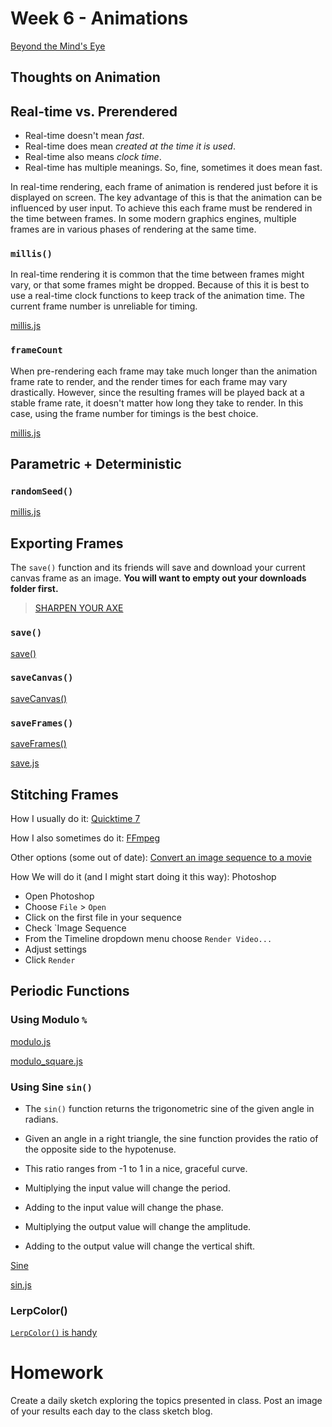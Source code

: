 # Week 6 - Animations

[Beyond the Mind's Eye](https://www.youtube.com/watch?v=H9V-LShEoCc)

## Thoughts on Animation

## Real-time vs. Prerendered

- Real-time doesn't mean *fast*.
- Real-time does mean *created at the time it is used*.
- Real-time also means *clock time*.
- Real-time has multiple meanings. So, fine, sometimes it does mean fast.

In real-time rendering, each frame of animation is rendered just before it is displayed on screen. The key advantage of this is that the animation can be influenced by user input. To achieve this each frame must be rendered in the time between frames. In some modern graphics engines, multiple frames are in various phases of rendering at the same time. 




### `millis()`

In real-time rendering it is common that the time between frames might vary, or that some frames might be dropped. Because of this it is best to use a real-time clock functions to keep track of the animation time. The current frame number is unreliable for timing.

<a href="./millis.js" class="p5_example show-lab show-lab-link hidden">millis.js</a>

### `frameCount`

When pre-rendering each frame may take much longer than the animation frame rate to render, and the render times for each frame may vary drastically. However, since the resulting frames will be played back at a stable frame rate, it doesn't matter how long they take to render. In this case, using the frame number for timings is the best choice.

<a href="./framecount.js" class="p5_example show-lab show-lab-link hidden">millis.js</a>

## Parametric + Deterministic

### `randomSeed()`

<a href="./randomseed.js" class="p5_example show-lab show-lab-link hidden">millis.js</a>

## Exporting Frames

The `save()` function and its friends will save and download your current canvas frame as an image. **You will want to empty out your downloads folder first.**
 
> [SHARPEN YOUR AXE](http://p5js.org/reference/)

### `save()`

[save()](http://p5js.org/reference/#/p5/save)

### `saveCanvas()`

[saveCanvas()](http://p5js.org/reference/#/p5/saveCanvas)

### `saveFrames()`

[saveFrames()](http://p5js.org/reference/#/p5/saveFrames)

<a href="./save.js" class="p5_example show-lab show-lab-link hidden">save.js</a>

## Stitching Frames

How I usually do it: [Quicktime 7](https://support.apple.com/kb/DL923?locale=en_US)

How I also sometimes do it: [FFmpeg](https://www.ffmpeg.org/)

Other options (some out of date): [Convert an image sequence to a movie](http://www.andrewnoske.com/wiki/Convert_an_image_sequence_to_a_movie)

How We will do it (and I might start doing it this way): Photoshop

- Open Photoshop
- Choose `File` > `Open`
- Click on the first file in your sequence
- Check `Image Sequence
- From the Timeline dropdown menu choose `Render Video...`
- Adjust settings
- Click `Render`


<!-- <a href="./save_2.js" class="p5_example show-lab show-lab-link hidden">save_2.js</a> -->


## Periodic Functions

### Using Modulo `%`

<a href="./modulo.js" class="p5_example show-lab show-lab-link hidden">modulo.js</a>

<a href="./modulo_square.js" class="p5_example show-lab show-lab-link hidden">modulo_square.js</a>


### Using Sine `sin()`

- The `sin()` function returns the trigonometric sine of the given angle in radians.
- Given an angle in a right triangle, the sine function provides the ratio of the opposite side to the hypotenuse.
- This ratio ranges from -1 to 1 in a nice, graceful curve.

- Multiplying the input value will change the period.
- Adding to the input value will change the phase.
- Multiplying the output value will change the amplitude.
- Adding to the output value will change the vertical shift.

[Sine](https://en.wikipedia.org/wiki/Sine)

<a href="./sin.js" class="p5_example show-lab show-lab-link hidden">sin.js</a>

### LerpColor()

[`LerpColor()` is handy](http://p5js.org/reference/#/p5/lerpColor)



# Homework
Create a daily sketch exploring the topics presented in class. Post an image of your results each day to the class sketch blog.
